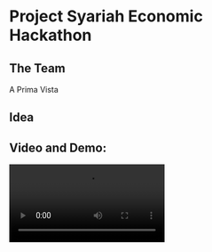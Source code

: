 # Project Syariah Economic Hackathon 

## The Team
A Prima Vista

## Idea

## Video and Demo:

<video src='https://drive.google.com/file/d/17Fn_w1EEKHUFOV25IzdDNEgGIN3Jm9hW/view?usp=sharing' width=280/>

demo app: [Download Apk](https://drive.google.com/file/d/1fJfEVCcQVDmetnGSj1afLrWchCisJA78/view?usp=sharing)

